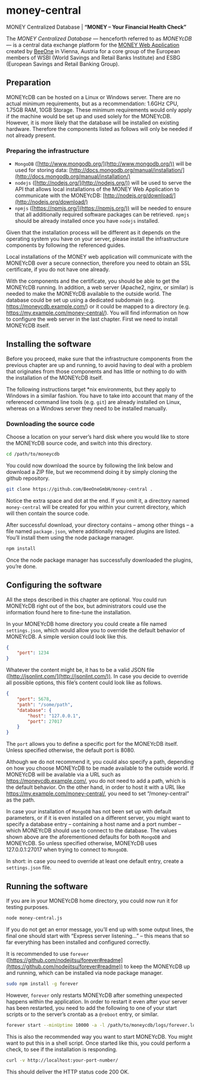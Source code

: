money-central
=============

MONEY Centralized Database | __“MONEY – Your Financial Health Check”__

The _MONEY Centralized Database_ — henceforth referred to as _MONEYcDB_ — is a central data exchange platform for the [MONEY Web Application](https://github.com/BeeOneGmbH/money) created by [BeeOne](http://www.beeone.at/) in Vienna, Austria for a core group of the European members of WSBI (World Savings and Retail Banks Institute) and ESBG (European Savings and Retail Banking Group).


Preparation
-----------

MONEYcDB can be hosted on a Linux or Windows server. There are no actual minimum requirements, but as a recommendation: 1.6GHz CPU, 1.75GB RAM, 10GB Storage. These minimum requirements would only apply if the machine would be set up and used solely for the MONEYcDB. However, it is more likely that the database will be installed on existing hardware. Therefore the components listed as follows will only be needed if not already present.

### Preparing the infrastructure

* `MongoDB` ([http://www.mongodb.org/](http://www.mongodb.org/)) will be used for storing data:
  [http://docs.mongodb.org/manual/installation/](http://docs.mongodb.org/manual/installation/)
* `nodejs` ([http://nodejs.org/](http://nodejs.org/)) will be used to serve the API that allows local installations of the MONEY Web Application to communicate with the MONEYcDB:
  [http://nodejs.org/download/](http://nodejs.org/download/)
* `npmjs` ([https://npmjs.org/](https://npmjs.org/)) will be needed to ensure that all additionally required software packages can be retrieved. `npmjs` should be already installed once you have `nodejs` installed.

Given that the installation process will be different as it depends on the operating system you have on your server, please install the infrastructure components by following the referenced guides.

Local installations of the MONEY web application will communicate with the MONEYcDB over a secure connection, therefore you need to obtain an SSL certificate, if you do not have one already.

With the components and the certificate, you should be able to get the MONEYcDB running. In addition, a web server (Apache2, nginx, or similar) is needed to make the MONEYcDB available to the outside world. The database could be set up using a dedicated subdomain (e.g. https://moneycdb.example.com/) or it could be mapped to a directory (e.g. https://my.example.com/money-central/). You will find information on how to configure the web server in the last chapter. First we need to install MONEYcDB itself.


Installing the software
-----------------------

Before you proceed, make sure that the infrastructure components from the previous chapter are up and running, to avoid having to deal with a problem that originates from those components and has little or nothing to do with the installation of the MONEYcDB itself.

The following instructions target *nix environments, but they apply to Windows in a similar fashion. You have to take into account that many of the referenced command line tools (e.g. `git`) are already installed on Linux, whereas on a Windows server they need to be installed manually.

### Downloading the source code

Choose a location on your server’s hard disk where you would like to store the MONEYcDB source code, and switch into this directory.

```bash
cd /path/to/moneycdb
```

You could now download the source by following the link below and download a ZIP file, but we recommend doing it by simply cloning the github repository.

```bash
git clone https://github.com/BeeOneGmbH/money-central .
```

Notice the extra space and dot at the end. If you omit it, a directory named `money-central` will be created for you within your current directory, which will then contain the source code.

After successful download, your directory contains – among other things – a file named `package.json`, where additionally required plugins are listed. You’ll install them using the node package manager.

```bash
npm install
```

Once the node package manager has successfully downloaded the plugins, you’re done.


Configuring the software
------------------------

All the steps described in this chapter are optional. You could run MONEYcDB right out of the box, but administrators could use the information found here to fine-tune the installation.

In your MONEYcDB home directory you could create a file named `settings.json`, which would allow you to override the default behavior of MONEYcDB. A simple version could look like this.

```json
{
	"port": 1234
}
```

Whatever the content might be, it has to be a valid JSON file ([http://jsonlint.com/](http://jsonlint.com/)). In case you decide to override all possible options, this file’s content could look like as follows.

```json
{
	"port": 5678,
	"path": "/some/path",
	"database": {
		"host": "127.0.0.1",
		"port": 27017
	}
}
```

The `port` allows you to define a specific port for the MONEYcDB itself. Unless specified otherwise, the default port is 8080.

Although we do not recommend it, you could also specify a path, depending on how you choose MONEYcDB to be made available to the outside world. If MONEYcDB will be available via a URL such as https://moneycdb.example.com/, you do not need to add a path, which is the default behavior. On the other hand, in order to host it with a URL like https://my.example.com/money-central/, you need to set “/money-central” as the path.

In case your installation of `MongoDB` has not been set up with default parameters, or if it is even installed on a different server, you might want to specify a database entry – containing a host name and a port number – which MONEYcDB should use to connect to the database. The values shown above are the aforementioned defaults for both `MongoDB` and MONEYcDB. So unless specified otherwise, MONEYcDB uses 127.0.0.1:27017 when trying to connect to `MongoDB`.

In short: in case you need to override at least one default entry, create a `settings.json` file.


Running the software
--------------------

If you are in your MONEYcDB home directory, you could now run it for testing purposes.

```bash
node money-central.js
```

If you do not get an error message, you’ll end up with some output lines, the final one should start with “Express server listening…” – this means that so far everything has been installed and configured correctly.

It is recommended to use `forever` ([https://github.com/nodejitsu/forever#readme](https://github.com/nodejitsu/forever#readme)) to keep the MONEYcDB up and running, which can be installed via node package manager.

```bash
sudo npm install -g forever
```

However, `forever` only restarts MONEYcDB after something unexpected happens within the application. In order to restart it even after your server has been restarted, you need to add the following to one of your start scripts or to the server’s crontab as a `@reboot` entry, or similar.

```bash
forever start --minUptime 10000 -a -l /path/to/moneycdb/logs/forever.log -o /path/to/moneycdb/logs/out.log -e /path/to/moneycdb/logs/err.log /path/to/moneycdb/money-central.js
```

This is also the recommended way you want to start MONEYcDB. You might want to put this in a shell script. Once started like this, you could perform a check, to see if the installation is responding.

```bash
curl -v http://localhost:your-port-number/
```

This should deliver the HTTP status code 200 OK.
